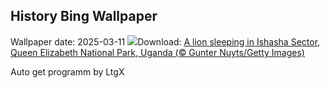 ## History Bing Wallpaper
Wallpaper date: 2025-03-11
![](https://www.bing.com/th?id=OHR.NappingLion_EN-US8441298325_UHD.jpg&w=1000)Download: [A lion sleeping in Ishasha Sector, Queen Elizabeth National Park, Uganda (© Gunter Nuyts/Getty Images)](https://www.bing.com/th?id=OHR.NappingLion_EN-US8441298325_UHD.jpg)

Auto get programm by LtgX
